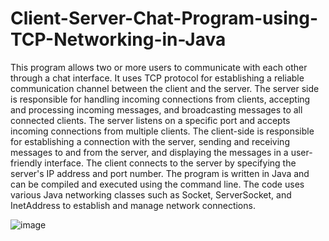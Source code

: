 # Client-Server-Chat-Program-using-TCP-Networking-in-Java
  This program allows two or more users to communicate with each other through a chat interface. It uses TCP protocol for establishing a reliable communication channel between the client and the server.
  The server side is responsible for handling incoming connections from clients, accepting and processing incoming messages, and broadcasting messages to all connected clients. The server listens on a specific port and accepts incoming connections from multiple clients.
  The client-side is responsible for establishing a connection with the server, sending and receiving messages to and from the server, and displaying the messages in a user-friendly interface. The client connects to the server by specifying the server's IP address and port number.
  The program is written in Java and can be compiled and executed using the command line. The code uses various Java networking classes such as Socket, ServerSocket, and InetAddress to establish and manage network connections.

![image](https://user-images.githubusercontent.com/77071056/228984875-8b900c71-913e-401f-91b0-60f28963f42f.png)
